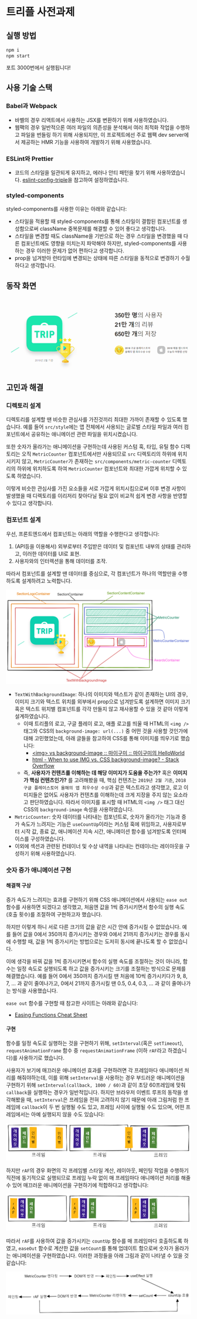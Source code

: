 # 트리플 사전과제

## 실행 방법

```
npm i
npm start
```

포트 3000번에서 실행됩니다!

## 사용 기술 스택

### Babel과 Webpack

- 바벨의 경우 리액트에서 사용하는 JSX를 변환하기 위해 사용하였습니다.
- 웹팩의 경우 일반적으론 여러 파일의 의존성을 분석해서 여러 최적화 작업을 수행하고 파일을 번들링 하기 위해 사용되지만, 이 프로젝트에선 주로 웹팩 dev server에서 제공하는 HMR 기능을 사용하여 개발하기 위해 사용했습니다.

### ESLint와 Prettier

- 코드의 스타일을 일관되게 유지하고, 에러나 안티 패턴을 찾기 위해 사용하였습니다. [eslint-config-triple](https://github.com/titicacadev/eslint-config-triple)을 참고하여 설정하였습니다.

### styled-components

styled-components를 사용한 이유는 아래와 같습니다:

- 스타일을 적용할 때 styled-components를 통해 스타일이 결합된 컴포넌트를 생성함으로써 className 중복문제를 해결할 수 있어 좋다고 생각합니다.
- 스타일을 변경할 때도 className을 기반으로 하는 경우 스타일을 변경했을 때 다른 컴포넌트에도 영향을 미치는지 파악해야 하지만, styled-components를 사용하는 경우 이러한 문제가 없어 편하다고 생각합니다.
- prop을 넘겨받아 런타임에 변경되는 상태에 따른 스타일을 동적으로 변경하기 수월하다고 생각합니다.

## 동작 화면

![동작 화면](readme-images/working-example.gif)

## 고민과 해결

### 디렉토리 설계

디렉토리를 설계할 땐 비슷한 관심사를 가진것끼리 최대한 가까이 존재할 수 있도록 했습니다. 예를 들어 `src/style`에는 앱 전체에서 사용되는 글로벌 스타일 파일과 여러 컴포넌트에서 공유하는 애니메이션 관련 파일을 위치시켰습니다.

또한 숫자가 올라가는 애니메이션을 구현하는데 사용된 커스텀 훅, 타입, 유틸 함수 디렉토리는 오직 `MetricCounter` 컴포넌트에서만 사용되므로 `src` 디렉토리의 하위에 위치시키지 않고, `MetricCounter`가 존재하는 `src/components/metric-counter` 디렉토리의 하위에 위치하도록 하여 `MetricCounter` 컴포넌트와 최대한 가깝게 위치할 수 있도록 하였습니다.

이렇게 비슷한 관심사를 가진 요소들을 서로 가깝게 위치시킴으로써 이후 변경 사항이 발생했을 때 디렉토리를 이리저리 찾아다닐 필요 없이 비교적 쉽게 변경 사항을 반영할 수 있다고 생각합니다.

### 컴포넌트 설계

우선, 프론트엔드에서 컴포넌트는 아래의 역할을 수행한다고 생각합니다:

1. (API등을 이용해서) 외부로부터 주입받은 데이터 및 컴포넌트 내부의 상태를 관리하고, 이러한 데이터를 UI로 표현.
2. 사용자와의 인터렉션을 통해 데이터를 조작.

따라서 컴포넌트를 설계할 땐 데이터를 중심으로, 각 컴포넌트가 하나의 역할만을 수행하도록 설계하려고 노력합니다.

![컴포넌트 설계](readme-images/component-architecture.png)

- `TextWithBackgroundImage`: 하나의 이미지와 텍스트가 같이 존재하는 UI의 경우, 이미지 크기와 텍스트 위치를 외부에서 prop으로 넘겨받도록 설계하면 이미지 크기 혹은 텍스트 위치별 컴포넌트를 각각 만들지 않고 재사용할 수 있을 것 같아 이렇게 설계하였습니다.
  - 이때 트리플의 로고, 구글 플레이 로고, 애플 로고를 띄울 때 HTML의 `<img />` 태그와 CSS의 `background-image: url(...)` 중 어떤 것을 사용할 것인가에 대해 고민했었는데, 아래 글들을 참고하여 CSS를 통해 이미지를 띄우기로 했습니다:
	  - [\<img\> vs background-image :: 마이구미 :: 마이구미의 HelloWorld](https://mygumi.tistory.com/369)
    - [html - When to use IMG vs. CSS background-image? - Stack Overflow](https://stackoverflow.com/questions/492809/when-to-use-img-vs-css-background-image)
  - 즉, **사용자가 컨텐츠를 이해하는 데 해당 이미지가 도움을 주는가?** 혹은 **이미지가 핵심 컨텐츠인가?** 를 고려해봤을 때, 핵심 컨텐츠는 `2019년 2월 기준`, `2018 구글 플레이스토어 올해의 앱 최우수상 수상`과 같은 텍스트라고 생각했고, 로고 이미지들은 없어도 사용자가 컨텐츠를 이해하는데 크게 지장을 주지 않는 요소라고 판단하였습니다. 따라서 이미지를 표시할 때 HTML의 `<img />` 태그 대신 CSS의 `background-image` 속성을 사용하였습니다.
- `MetricCounter`: 숫자 데이터를 나타내는 컴포넌트로, 숫자가 올라가는 기능과 증가 속도가 느려지는 기능은 `useCountUp`이라는 커스텀 훅에 위임하고, 사용자로부터 시작 값, 종료 값, 애니메이션 지속 시간, 애니메이션 함수를 넘겨받도록 인터페이스를 구성하였습니다.
- 이외에 섹션과 관련된 컨테이너 및 수상 내역을 나타내는 컨테이너는 레이아웃을 구성하기 위해 사용하였습니다.

### 숫자 증가 애니메이션 구현

#### 해결책 구상

증가 속도가 느려지는 효과를 구현하기 위해 CSS 애니메이션에서 사용되는 `ease out` 함수를 사용하면 되겠다고 생각했고, 처음엔 값을 1씩 증가시키면서 함수의 실행 속도(호출 횟수)를 조절하여 구현하고자 했습니다.

하지만 이렇게 하니 서로 다른 크기의 값을 같은 시간 안에 증가시킬 수 없었습니다. 예를 들어 값을 0에서 350까지 증가시키는 경우와 0에서 21까지 증가시키는 경우를 동시에 수행할 때, 값을 1씩 증가시키는 방법으로는 도저히 동시에 끝나도록 할 수 없었습니다.

이에 생각을 바꿔 값을 1씩 증가시키면서 함수의 실행 속도를 조절하는 것이 아니라, 함수는 일정 속도로 실행되도록 하고 값을 증가시키는 크기를 조절하는 방식으로 문제를 해결했습니다. 예를 들어 0에서 350까지 증가시킬 땐 처음에 10씩 증가시키다가 9, 8, 7, ... 과 같이 줄여나가고, 0에서 21까지 증가시킬 땐 0.5, 0.4, 0.3, ... 과 같이 줄여나가는 방식을 사용했습니다.

`ease out` 함수를 구현할 때 참고한 사이트는 아래와 같습니다:
  - [Easing Functions Cheat Sheet](https://easings.net/)

#### 구현

함수를 일정 속도로 실행하는 것을 구현하기 위해, `setInterval`(혹은 `setTimeout`), `requestAnimationFrame` 함수 중 `requestAnimationFrame` (이하 `rAF`라고 하겠습니다)를 사용하기로 했습니다.

사용자가 보기에 매끄러운 애니메이션 효과를 구현하려면 각 프레임마다 애니메이션 처리를 해줘야하는데, 이를 위해 `setInterval`을 사용하는 경우 부드러운 애니메이션을 구현하기 위해 `setInterval(callback, 1000 / 60)`과 같이 초당 60프레임에 맞춰 `callback`을 실행하는 경우가 일반적입니다. 하지만 브라우저 이벤트 루프의 동작을 생각해봤을 때, `setInterval`은 프레임을 전혀 고려하지 않기 때문에 아래 그림처럼 한 프레임에 `callback`이 두 번 실행될 수도 있고, 프레임 사이에 실행될 수도 있으며, 어떤 프레임에서는 아예 실행되지 않을 수도 있습니다:

![setInterval 프레임 누락 예시](readme-images/set-interval-example.png)

하지만 `rAF`의 경우 화면의 각 프레임별 스타일 계산, 레이아웃, 페인팅 작업을 수행하기 직전에 동기적으로 실행되므로 프레임 누락 없이 매 프레임마다 애니메이션 처리를 해줄 수 있어 매끄러운 애니메이션을 구현하기에 적합하다고 생각합니다:

![rAF 예시](readme-images/raf-example.png)

따라서 `rAF`를 사용하여 값을 증가시키는 `countUp` 함수를 매 프레임마다 호출하도록 하였고, `easeOut` 함수로 계산한 값을 `setCount`를 통해 업데이트 함으로써 숫자가 올라가는 애니메이션을 구현하였습니다. 이러한 과정들을 아래 그림과 같이 나타낼 수 있을 것 같습니다:

![숫자 애니메이션이 동작하는 과정](readme-images/counter-working-principle.png)
